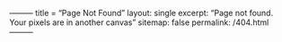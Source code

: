 ———
title = “Page Not Found”
layout: single
excerpt: “Page not found. Your pixels are in another  canvas”
sitemap: false
permalink: /404.html
———

<script type="text/javascript">
	var GOOG_FIXURL_LANG = 'en';
	var GOOG_FIXURL_SITE = '{{ site.url }}'
</script>
<script type="text/javascript"
	src="//linkhelp.clients.google.com/tbproxy/lh/wm/fixurl.js">
</script>
